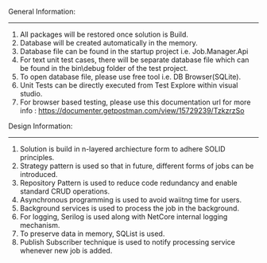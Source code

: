 General Information:
*******************
1. All packages will be restored once solution is Build.
2. Database will be created automatically in the memory.
3. Database file can be found in the startup project i.e. Job.Manager.Api
4. For text unit test cases, there will be separate database file which can be found in the bin\debug folder of the test project.
5. To open database file, please use free tool i.e. DB Browser(SQLite). 
6. Unit Tests can be directly executed from Test Explore within visual studio.
7. For browser based testing, please use this documentation url for more info : https://documenter.getpostman.com/view/15729239/TzkzrzSo


Design Information:
******************
1. Solution is build in n-layered archiecture form to adhere SOLID principles.
2. Strategy pattern is used so that in future, different forms of jobs can be introduced.
3. Repository Pattern is used to reduce code redundancy and enable standard CRUD operations.
4. Asynchronous programming is used to avoid waiitng time for users.
5. Background services is used to process the job in the background.
6. For logging, Serilog is used along with NetCore internal logging mechanism.
7. To preserve data in memory, SQList is used.
8. Publish Subscriber technique is used to notify processing service whenever new job is added.